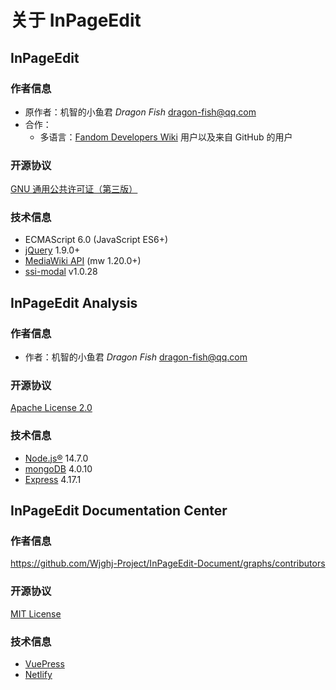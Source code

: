 # 关于 InPageEdit

## InPageEdit

### 作者信息

- 原作者：机智的小鱼君 _Dragon Fish_ [dragon-fish@qq.com](mailto:dragon-fish@qq.com)
- 合作：
  - 多语言：[Fandom Developers Wiki](https://dev.fandom.com/) 用户以及来自 GitHub 的用户

### 开源协议

[GNU 通用公共许可证（第三版）](http://www.gnu.org/licenses/gpl-3.0.html)

### 技术信息

- ECMAScript 6.0 (JavaScript ES6+)
- [jQuery](https://jquery.com/) 1.9.0+
- [MediaWiki API](https://mediawiki.org/w/api.php) (mw 1.20.0+)
- [ssi-modal](http://ssbeefeater.github.io/) v1.0.28

## InPageEdit Analysis

### 作者信息

- 作者：机智的小鱼君 _Dragon Fish_ [dragon-fish@qq.com](mailto:dragon-fish@qq.com)

### 开源协议

[Apache License 2.0](http://www.apache.org/licenses/LICENSE-2.0)

### 技术信息

- [Node.js®](https://nodejs.org/) 14.7.0
- [mongoDB](https://www.mongodb.com/) 4.0.10
- [Express](http://expressjs.com/) 4.17.1

## InPageEdit Documentation Center

### 作者信息

<https://github.com/Wjghj-Project/InPageEdit-Document/graphs/contributors>

### 开源协议

[MIT License](https://opensource.org/licenses/MIT)

### 技术信息

- [VuePress](https://www.vuepress.cn/)
- [Netlify](https://www.netlify.com/)
